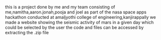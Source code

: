 this is a project done by me and my team consisting of me,namitha,aaron.jonah,pooja and joel as part of the nasa space apps hackathon conducted at amaljyothi college of engineering,kanjirappally
we made a website showing the seismic activity of mars in a given day which could be selected by the user
the code and files can be accessed by extracting the .zip file
